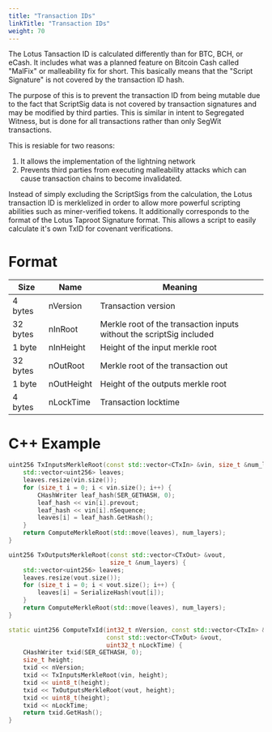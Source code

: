 ```yaml
---
title: "Transaction IDs"
linkTitle: "Transaction IDs"
weight: 70
---
```


The Lotus Tansaction ID is calculated differently than for BTC, BCH, or eCash.
It includes what was a planned feature on Bitcoin Cash called "MalFix" or
malleability fix for short. This basically means that the "Script Signature" is
not covered by the transaction ID hash.

The purpose of this is to prevent the transaction ID from being mutable due to
the fact that ScriptSig data is not covered by transaction signatures and may be
modified by third parties. This is similar in intent to Segregated Witness, but
is done for all transactions rather than only SegWit transactions.

This is resiable for two reasons:

1. It allows the implementation of the lightning network
2. Prevents third parties from executing malleability attacks which can cause
   transaction chains to become invalidated.

Instead of simply excluding the ScriptSigs from the calculation, the Lotus
transaction ID is merklelized in order to allow more powerful scripting
abilities such as miner-verified tokens. It additionally corresponds to the
format of the Lotus Taproot Signature format. This allows a script to easily
calculate it's own TxID for covenant verifications.

# Format


| Size | Name | Meaning |
|------|------|---------|
| 4 bytes | nVersion | Transaction version |
| 32 bytes | nInRoot | Merkle root of the transaction inputs without the scriptSig included |
| 1 byte | nInHeight | Height of the input merkle root  |
| 32 bytes | nOutRoot | Merkle root of the transaction out |
| 1 byte | nOutHeight | Height of the outputs merkle root  |
| 4 bytes | nLockTime | Transaction locktime |

# C++ Example

```C++
uint256 TxInputsMerkleRoot(const std::vector<CTxIn> &vin, size_t &num_layers) {
    std::vector<uint256> leaves;
    leaves.resize(vin.size());
    for (size_t i = 0; i < vin.size(); i++) {
        CHashWriter leaf_hash(SER_GETHASH, 0);
        leaf_hash << vin[i].prevout;
        leaf_hash << vin[i].nSequence;
        leaves[i] = leaf_hash.GetHash();
    }
    return ComputeMerkleRoot(std::move(leaves), num_layers);
}

uint256 TxOutputsMerkleRoot(const std::vector<CTxOut> &vout,
                            size_t &num_layers) {
    std::vector<uint256> leaves;
    leaves.resize(vout.size());
    for (size_t i = 0; i < vout.size(); i++) {
        leaves[i] = SerializeHash(vout[i]);
    }
    return ComputeMerkleRoot(std::move(leaves), num_layers);
}

static uint256 ComputeTxId(int32_t nVersion, const std::vector<CTxIn> &vin,
                           const std::vector<CTxOut> &vout,
                           uint32_t nLockTime) {
    CHashWriter txid(SER_GETHASH, 0);
    size_t height;
    txid << nVersion;
    txid << TxInputsMerkleRoot(vin, height);
    txid << uint8_t(height);
    txid << TxOutputsMerkleRoot(vout, height);
    txid << uint8_t(height);
    txid << nLockTime;
    return txid.GetHash();
}
```

